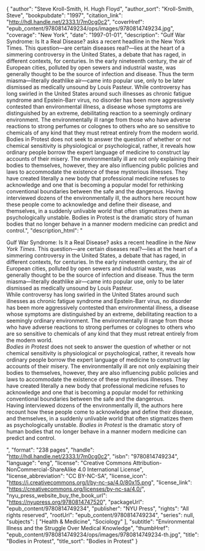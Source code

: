 {
  "author": "Steve Kroll-Smith, H. Hugh Floyd",
  "author_sort": "Kroll-Smith, Steve",
  "bookpubdate": "1997",
  "citation_link": "http://hdl.handle.net/2333.1/7m0cg0c2",
  "coverHref": "epub_content/9780814749234/ops/images/9780814749234.jpg",
  "coverage": "New York",
  "date": "1997-01-01",
  "description": "Gulf War Syndrome: Is It a Real Disease? asks a recent headline in the New York Times. This question—are certain diseases real?—lies at the heart of a simmering controversy in the United States, a debate that has raged, in different contexts, for centuries. In the early nineteenth century, the air of European cities, polluted by open sewers and industrial waste, was generally thought to be the source of infection and disease. Thus the term miasma—literally deathlike air—came into popular use, only to be later dismissed as medically unsound by Louis Pasteur. While controversy has long swirled in the United States around such illnesses as chronic fatigue syndrome and Epstein-Barr virus, no disorder has been more aggressively contested than environmental illness, a disease whose symptoms are distinguished by an extreme, debilitating reaction to a seemingly ordinary environment. The environmentally ill range from those who have adverse reactions to strong perfumes or colognes to others who are so sensitive to chemicals of any kind that they must retreat entirely from the modern world. Bodies in Protest does not seek to answer the question of whether or not chemical sensitivity is physiological or psychological, rather, it reveals how ordinary people borrow the expert language of medicine to construct lay accounts of their misery. The environmentally ill are not only explaining their bodies to themselves, however, they are also influencing public policies and laws to accommodate the existence of these mysterious illnesses. They have created literally a new body that professional medicine refuses to acknowledge and one that is becoming a popular model for rethinking conventional boundaries between the safe and the dangerous. Having interviewed dozens of the environmentally ill, the authors here recount how these people come to acknowledge and define their disease, and themselves, in a suddenly unlivable world that often stigmatizes them as psychologically unstable. Bodies in Protest is the dramatic story of human bodies that no longer behave in a manner modern medicine can predict and control.",
  "description_html": "<p>Gulf War Syndrome: Is It a Real Disease? asks a recent headline in the <i>New York Times</i>. This question—are certain diseases real?—lies at the heart of a simmering controversy in the United States, a debate that has raged, in different contexts, for centuries. In the early nineteenth century, the air of European cities, polluted by open sewers and industrial waste, was generally thought to be the source of infection and disease. Thus the term miasma—literally deathlike air—came into popular use, only to be later dismissed as medically unsound by Louis Pasteur.<br> While controversy has long swirled in the United States around such illnesses as chronic fatigue syndrome and Epstein-Barr virus, no disorder has been more aggressively contested than environmental illness, a disease whose symptoms are distinguished by an extreme, debilitating reaction to a seemingly ordinary environment. The environmentally ill range from those who have adverse reactions to strong perfumes or colognes to others who are so sensitive to chemicals of any kind that they must retreat entirely from the modern world.<br> <i>Bodies in Protest</i> does not seek to answer the question of whether or not chemical sensitivity is physiological or psychological, rather, it reveals how ordinary people borrow the expert language of medicine to construct lay accounts of their misery. The environmentally ill are not only explaining their bodies to themselves, however, they are also influencing public policies and laws to accommodate the existence of these mysterious illnesses. They have created literally a new body that professional medicine refuses to acknowledge and one that is becoming a popular model for rethinking conventional boundaries between the safe and the dangerous.<br> Having interviewed dozens of the environmentally ill, the authors here recount how these people come to acknowledge and define their disease, and themselves, in a suddenly unlivable world that often stigmatizes them as psychologically unstable. <i>Bodies in Protest</i> is the dramatic story of human bodies that no longer behave in a manner modern medicine can predict and control.</p>",
  "format": "238 pages",
  "handle": "http://hdl.handle.net/2333.1/7m0cg0c2",
  "isbn": "9780814749234",
  "language": "eng",
  "license": "Creative Commons Attribution-NonCommercial-ShareAlike 4.0 International License",
  "license_abbreviation": "CC BY-NC-SA",
  "license_icon": "https://i.creativecommons.org/l/by-nc-sa/4.0/80x15.png",
  "license_link": "https://creativecommons.org/licenses/by-nc-sa/4.0/",
  "nyu_press_website_buy_the_book_url": "https://nyupress.org/9780814747520",
  "packageUrl": "epub_content/9780814749234",
  "publisher": "NYU Press",
  "rights": "All rights reserved",
  "rootUrl": "epub_content/9780814749234",
  "series": null,
  "subjects": [
    "Health & Medicine",
    "Sociology"
  ],
  "subtitle": "Environmental Illness and the Struggle Over Medical Knowledge",
  "thumbHref": "epub_content/9780814749234/ops/images/9780814749234-th.jpg",
  "title": "Bodies in Protest",
  "title_sort": "Bodies in Protest"
}
